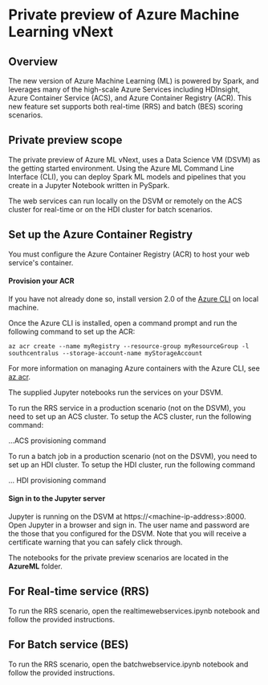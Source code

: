 # Private preview of Azure Machine Learning vNext

## Overview

The new version of Azure Machine Learning (ML) is powered by Spark, and leverages many of the high-scale Azure Services including HDInsight, Azure Container Service (ACS), and Azure Container Registry (ACR). This new feature set supports both real-time (RRS) and batch (BES) scoring scenarios.

## Private preview scope

The private preview of Azure ML vNext, uses a Data Science VM (DSVM) as the getting started environment. Using the Azure ML Command Line Interface (CLI), you can deploy Spark ML models and pipelines that you create in a Jupyter Notebook written in PySpark.

The web services can run locally on the DSVM or remotely on the ACS cluster for real-time or on the HDI cluster for batch scenarios. 

## Set up the Azure Container Registry

You must configure the Azure Container Registry (ACR) to host your web service's container. 

#### Provision your ACR 

If you have not already done so, install version 2.0 of the [Azure CLI](https://docs.microsoft.com/en-us/cli/azure/install-az-cli2) on local machine.

Once the Azure CLI is installed, open a command prompt and run the following command to set up the ACR:

    az acr create --name myRegistry --resource-group myResourceGroup -l southcentralus --storage-account-name myStorageAccount

For more information on managing Azure containers with the Azure CLI, see [az acr](https://docs.microsoft.com/en-us/cli/azure/acr).

The supplied Jupyter notebooks run the services on your DSVM. 

To run the RRS service in a production scenario (not on the DSVM), you need to set up an ACS cluster. To setup the ACS cluster, run the following command:

...ACS provisioning command

To run a batch job in a production scenario (not on the DSVM), you need to set up an HDI cluster. To setup the HDI cluster, run the following command

... HDI provisioning command

#### Sign in to the Jupyter server

Jupyter is running on the DSVM at https://&lt;machine-ip-address&gt;:8000. Open Jupyter in a browser and sign in. The user name and password are the those that you configured for the DSVM.  Note that you will receive a certificate warning that you can safely click through. 

The notebooks for the private preview scenarios are located in the **AzureML** folder.

## For Real-time service (RRS)

To run the RRS scenario, open the realtimewebservices.ipynb notebook and follow the provided instructions.

## For Batch service (BES)

To run the RRS scenario, open the batchwebservice.ipynb notebook and follow the provided instructions.
